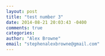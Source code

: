 ```yaml
---
layout: post
title: "test number 3"
date: 2014-08-21 20:03:43 -0400
comments: true
categories: 
author: "Alex Browne"
email: "stephenalexbrowne@gmail.com"
---
```

